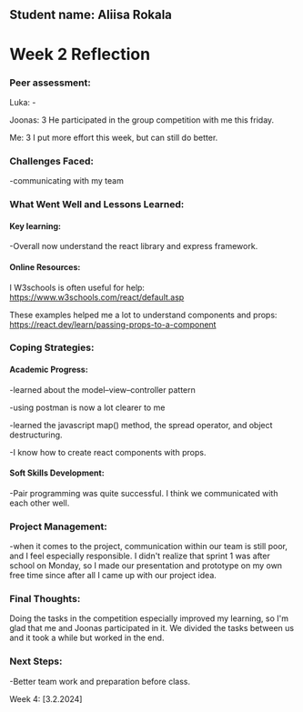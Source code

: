 ## Student name: Aliisa Rokala

# Week 2 Reflection

### Peer assessment:

Luka: -

Joonas: 3 He participated in the group competition with me this friday.

Me: 3 I put more effort this week, but can still do better.

### Challenges Faced:

-communicating with my team

### What Went Well and Lessons Learned:

#### Key learning:

-Overall now understand the react library and express framework.

#### Online Resources:

I W3schools is often useful for help:
https://www.w3schools.com/react/default.asp

These examples helped me a lot to understand components and props:
https://react.dev/learn/passing-props-to-a-component

### Coping Strategies:

#### Academic Progress:

-learned about the model–view–controller pattern

-using postman is now a lot clearer to me

-learned the javascript map() method, the spread operator, and object destructuring.

-I know how to create react components with props.

#### Soft Skills Development:

-Pair programming was quite successful. I think we communicated with each other well.

### Project Management:

-when it comes to the project, communication within our team is still poor, and I feel especially responsible. I didn't realize that sprint 1 was after school on Monday, so I made our presentation and prototype on my own free time since after all I came up with our project idea.

### Final Thoughts:

Doing the tasks in the competition especially improved my learning, so I'm glad that me and Joonas participated in it. We divided the tasks between us and it took a while but worked in the end.

### Next Steps:

-Better team work and preparation before class.

Week 4: [3.2.2024]
